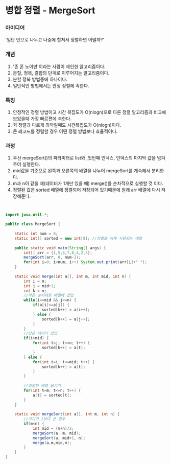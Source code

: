 # 병합 정렬 - MergeSort


### 아이디어


'일단 반으로 나누고 나중에 합쳐서 정렬하면 어떨까?'


### 개념


1) '존 폰 노이만'이라는 사람이 제인한 알고리즘이다.
2) 분할, 정복, 결합의 단계로 이루어지는 알고리즘이다.
3) 분할 정복 방법중에 하나이다.
4) 일반적인 방법에서는 안정 정렬에 속한다.


### 특징


1) 안정적인 정렬 방법이고 시간 복잡도가 O(nlogn)으로 다른 정렬 알고리즘과 비교해 보았을때 가장 빠르편에 속한다.
2) 퀵 정렬과 다르게 최악일때도 시간복잡도가 O(nlogn)이다.
3) 큰 레코드를 정렬할 경우 어떤 정렬 방법보다 효율적이다.


### 과정


1) 우선 mergeSort()의 파라미터로 list와 ,첫번째 인덱스, 인덱스의 마지막 값을 넘겨주어 실행한다.
2) mid값을 기준으로 왼쪽과 오른쪽의 배열을 나누어 mergeSort를 계속해서 분리한다.
3) m과 n이 같을 때(데이터가 1개만 있을 때) merge()를 순차적으로 실행할 것 이다.
4) 정렬된 값은 sorted 배열에 정렬되어 저장되어 있기때문에 원래 arr 배열에 다시 저장해준다.


```java


import java.util.*;

public class MergeSort {
	
	static int num = 8;
	static int[] sorted = new int[8]; //정렬을 위해 사용되는 배열
	
	public static void main(String[] args) {
		int[] arr = {1,5,8,7,6,4,2,3};
		mergeSort(arr, 0, num-1);
		for(int i=0; i<num; i++) System.out.print(arr[i]+" ");
	}
	
	static void merge(int a[], int m, int mid, int n) {
		int i = m;
		int j = mid+1;
		int k = m;
		//작은 순서대로 배열에 삽입
		while(i<=mid && j<=n) {
			if(a[i]<=a[j]) {
				sorted[k++] = a[i++];
			} else {
				sorted[k++] = a[j++];
			}
		}
		//남은 데이터 삽입
		if(i>mid) {
			for(int t=j; t<=n; t++) {
				sorted[k++] = a[t];
			}
		} else {
			for(int t=i; t<=mid; t++) {
				sorted[k++] = a[t];
			}
		}
		
		//정렬된 배열 옮기기
		for(int t=m; t<=n; t++) {
			a[t] = sorted[t];
		}
	}
	
	static void mergeSort(int a[], int m, int n) {
		//크기가 1보다 큰 경우
		if(m<n) {
			int mid = (m+n)/2;
			mergeSort(a, m, mid);
			mergeSort(a, mid+1, n);
			merge(a,m,mid,n);
		}
	}
}


```

